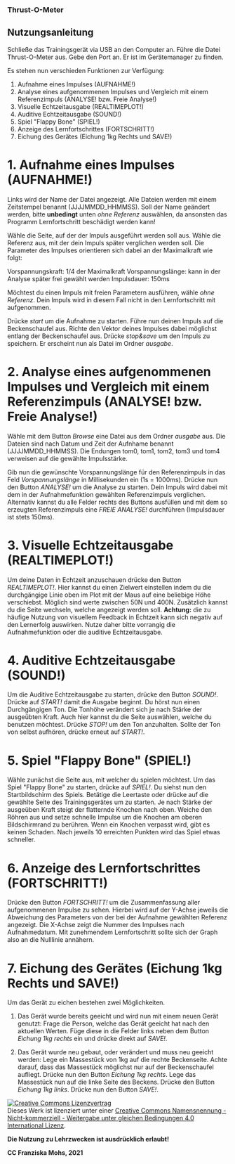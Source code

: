 ### Thrust-O-Meter

## Nutzungsanleitung


Schließe das Trainingsgerät via USB an den Computer an. 
Führe die Datei Thrust-O-Meter aus. 
Gebe den Port an. Er ist im Gerätemanager zu finden. 

Es stehen nun verschieden Funktionen zur Verfügung:

1. Aufnahme eines Impulses (AUFNAHME!)
2. Analyse eines aufgenommenen Impulses und Vergleich mit einem Referenzimpuls (ANALYSE! bzw. Freie Analyse!)
3. Visuelle Echtzeitausgabe (REALTIMEPLOT!)
4. Auditive Echtzeitausgabe (SOUND!) 
5. Spiel "Flappy Bone" (SPIEL!)
6. Anzeige des Lernfortschrittes (FORTSCHRITT!)
7. Eichung des Gerätes (Eichung 1kg Rechts und SAVE!)



# 1. Aufnahme eines Impulses (AUFNAHME!)

Links wird der Name der Datei angezeigt. Alle Dateien werden mit einem Zeitstempel benannt (JJJJMMDD_HHMMSS). 
Soll der Name geändert werden, bitte **unbedingt** unten *ohne Referenz* auswählen, da ansonsten das Programm Lernfortschritt
beschädigt werden kann!

Wähle die Seite, auf der der Impuls ausgeführt werden soll aus. Wähle die Referenz aus, mit der dein Impuls später verglichen
werden soll. Die Parameter des Impulses orientieren sich dabei an der Maximalkraft wie folgt:

Vorspannungskraft: 1/4 der Maximalkraft
Vorspannungslänge: kann in der Analyse später frei gewählt werden
Impulsdauer: 150ms

Möchtest du einen Impuls mit freien Parametern ausführen, wähle *ohne Referenz*. Dein Impuls wird in diesem Fall nicht in den 
Lernfortschritt mit aufgenommen. 

Drücke *start* um die Aufnahme zu starten. Führe nun deinen Impuls auf die Beckenschaufel aus. Richte den Vektor deines Impulses 
dabei möglichst entlang der Beckenschaufel aus. Drücke *stop&save* um den Impuls zu speichern. 
Er erscheint nun als Datei im Ordner *ausgabe*.

# 2. Analyse eines aufgenommenen Impulses und Vergleich mit einem Referenzimpuls (ANALYSE! bzw. Freie Analyse!)

Wähle mit dem Button *Browse* eine Datei aus dem Ordner *ausgabe* aus. Die Dateien sind nach Datum und Zeit der Aufnhame 
benannt (JJJJMMDD_HHMMSS). Die Endungen tom0, tom1, tom2, tom3 und tom4 verweisen auf die gewählte Impulsstärke. 

Gib nun die gewünschte Vorspannungslänge für den Referenzimpuls in das Feld *Vorspannungslänge* in Millisekunden ein (1s = 1000ms). 
Drücke nun den Button *ANALYSE!* um die Analyse zu starten. Dein Impuls wird dabei mit dem in der Aufnahmefunktion gewählten
Referenzimpuls verglichen. Alternativ kannst du alle Felder rechts des Buttons ausfüllen und mit dem so erzeugten Referenzimpuls eine 
*FREIE ANALYSE!* durchführen (Impulsdauer ist stets 150ms).

# 3. Visuelle Echtzeitausgabe (REALTIMEPLOT!)

Um deine Daten in Echtzeit anzuschauen drücke den Button *REALTIMEPLOT!*.
Hier kannst du einen Zielwert einstellen indem du die durchgängige Linie oben im Plot mit der Maus auf eine beliebige Höhe verschiebst.
Möglich sind werte zwischen 50N und 400N. 
Zusätzlich kannst du die Seite wechseln, welche angezeigt werden soll.
**Achtung:** die zu häufige Nutzung von visuellem Feedback in Echtzeit kann sich negativ auf den Lernerfolg auswirken. Nutze daher bitte 
vorrangig die Aufnahmefunktion oder die auditive Echtzeitausgabe.

# 4. Auditive Echtzeitausgabe (SOUND!)

Um die Auditive Echtzeitausgabe zu starten, drücke den Button *SOUND!*.
Drücke auf *START!* damit die Ausgabe beginnt. Du hörst nun einen Durchgängigen Ton. Die Tonhöhe verändert sich je nach Stärke der 
ausgeübten Kraft. Auch hier kannst du die Seite auswählen, welche du benutzen möchtest. Drücke *STOP!* um den Ton anzuhalten. 
Sollte der Ton von selbst aufhören, drücke erneut auf *START!*. 

# 5. Spiel "Flappy Bone" (SPIEL!)

Wähle zunächst die Seite aus, mit welcher du spielen möchtest. Um das Spiel "Flappy Bone" zu starten, drücke auf *SPIEL!*. 
Du siehst nun den Startbildschirm des Spiels. Betätige die Leertaste oder drücke auf die gewählte Seite des Trainingsgerätes 
um zu starten. Je nach Stärke der ausgeüben Kraft steigt der flatternde Knochen nach oben. Weiche den Röhren aus und setze 
schnelle Impulse um die Knochen am oberen Bildschirmrand zu berühren. Wenn ein Knochen verpasst wird, gibt es keinen Schaden.
Nach jeweils 10 erreichten Punkten wird das Spiel etwas schneller. 

# 6. Anzeige des Lernfortschrittes (FORTSCHRITT!)

Drücke den Button *FORTSCHRITT!* um die Zusammenfassung aller aufgenommenen Impulse zu sehen. Hierbei wird auf der Y-Achse jeweils die Abweichung des 
Parameters von der bei der Aufnahme gewählten Referenz angezeigt. Die X-Achse zeigt die Nummer des Impulses nach Aufnahmedatum.
Mit zunehmendem Lernfortschritt sollte sich der Graph also an die Nulllinie annähern. 

# 7. Eichung des Gerätes (Eichung 1kg Rechts und SAVE!)

Um das Gerät zu eichen bestehen zwei Möglichkeiten. 
1. Das Gerät wurde bereits geeicht und wird nun mit einem neuen Gerät genutzt: Frage die Person, welche das Gerät geeicht hat nach den aktuellen Werten.
Füge diese in die Felder links neben dem Button *Eichung 1kg rechts* ein und drücke direkt auf *SAVE!*.

2. Das Gerät wurde neu gebaut, oder verändert und muss neu geeicht werden: Lege ein Massestück von 1kg auf die rechte Beckenseite. 
Achte darauf, dass das Massestück möglichst nur auf der Beckenschaufel aufliegt. Drücke nun den Button *Eichung 1kg rechts*. Lege
das Massestück nun auf die linke Seite des Beckens. Drücke den Button *Eichung 1kg links*. Drücke nun den Button *SAVE!*. 


<a rel="license" href="http://creativecommons.org/licenses/by-nc-sa/4.0/"><img alt="Creative Commons Lizenzvertrag" style="border-width:0" src="https://i.creativecommons.org/l/by-nc-sa/4.0/88x31.png" /></a><br />Dieses Werk ist lizenziert unter einer <a rel="license" href="http://creativecommons.org/licenses/by-nc-sa/4.0/">Creative Commons Namensnennung - Nicht-kommerziell - Weitergabe unter gleichen Bedingungen 4.0 International Lizenz</a>.

**Die Nutzung zu Lehrzwecken ist ausdrücklich erlaubt!**

**CC Franziska Mohs, 2021**


